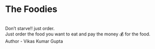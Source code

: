 # The Foodies
<br>
Don’t starve!!  just order.<br>
Just order the food you want to eat and pay the money 💰 for the food.<br>
Author - Vikas Kumar Gupta
